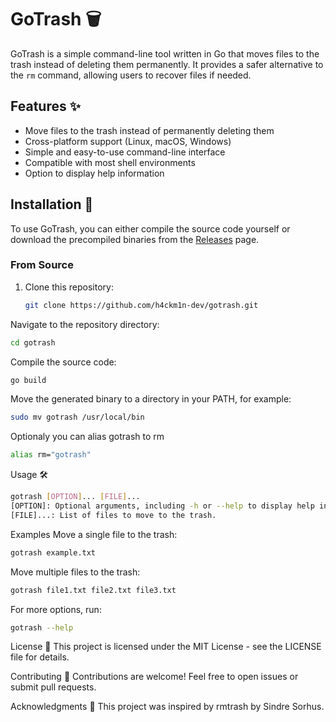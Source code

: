 # GoTrash 🗑️

GoTrash is a simple command-line tool written in Go that moves files to the trash instead of deleting them permanently. It provides a safer alternative to the `rm` command, allowing users to recover files if needed.

## Features ✨

- Move files to the trash instead of permanently deleting them
- Cross-platform support (Linux, macOS, Windows)
- Simple and easy-to-use command-line interface
- Compatible with most shell environments
- Option to display help information

## Installation 🚀

To use GoTrash, you can either compile the source code yourself or download the precompiled binaries from the [Releases](https://github.com/h4ckm1n-dev/gotrash/releases) page.

### From Source

1. Clone this repository:

   ```bash
   git clone https://github.com/h4ckm1n-dev/gotrash.git
   ```
Navigate to the repository directory:
```bash
cd gotrash
```
Compile the source code:
```bash
go build
```
Move the generated binary to a directory in your PATH, for example:
```bash
sudo mv gotrash /usr/local/bin
```
Optionaly you can alias gotrash to rm
```bash
alias rm="gotrash"
```
Usage 🛠️
```bash
gotrash [OPTION]... [FILE]...
[OPTION]: Optional arguments, including -h or --help to display help information.
[FILE]...: List of files to move to the trash.
```
Examples
Move a single file to the trash:
```bash
gotrash example.txt
```
Move multiple files to the trash:

```bash
gotrash file1.txt file2.txt file3.txt
```
For more options, run:

```bash
gotrash --help
```
License 📝
This project is licensed under the MIT License - see the LICENSE file for details.

Contributing 🤝
Contributions are welcome! Feel free to open issues or submit pull requests.

Acknowledgments 🙏
This project was inspired by rmtrash by Sindre Sorhus.
